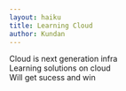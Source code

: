 ```yaml
---
layout: haiku
title: Learning Cloud
author: Kundan
---
```

Cloud is next generation infra<br>
Learning solutions on cloud<br>
Will get sucess and win<br>
